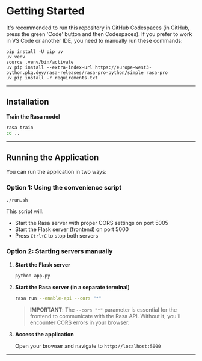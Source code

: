 
# Getting Started
It's recommended to run this repository in GitHub Codespaces (in GitHub, press the green 'Code' button and then Codespaces). If you prefer to work in VS Code or another IDE, you need to manually run these commands:

```
pip install -U pip uv
uv venv
source .venv/bin/activate
uv pip install --extra-index-url https://europe-west3-python.pkg.dev/rasa-releases/rasa-pro-python/simple rasa-pro
uv pip install -r requirements.txt
```

---

## Installation
**Train the Rasa model**

   ```bash
   rasa train
   cd ..
   ```

---

## Running the Application

You can run the application in two ways:

### Option 1: Using the convenience script

```bash
./run.sh
```

This script will:

- Start the Rasa server with proper CORS settings on port 5005
- Start the Flask server (frontend) on port 5000
- Press `Ctrl+C` to stop both servers

### Option 2: Starting servers manually

1. **Start the Flask server**

   ```bash
   python app.py
   ```

2. **Start the Rasa server (in a separate terminal)**

   ```bash
   rasa run --enable-api --cors "*"
   ```

   > **IMPORTANT**: The `--cors "*"` parameter is essential for the frontend to communicate with the Rasa API. Without it, you'll encounter CORS errors in your browser.

3. **Access the application**

   Open your browser and navigate to `http://localhost:5000`

---